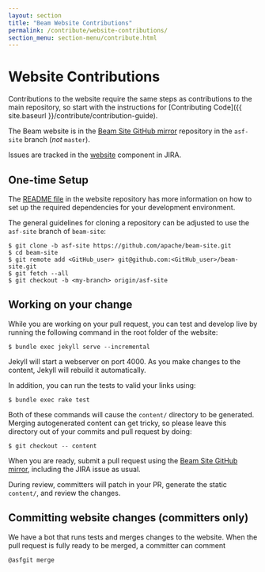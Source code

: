 ```yaml
---
layout: section
title: "Beam Website Contributions"
permalink: /contribute/website-contributions/
section_menu: section-menu/contribute.html
---
```


# Website Contributions

Contributions to the website require the same steps as contributions to the
main repository, so start with the instructions for [Contributing
Code]({{ site.baseurl }}/contribute/contribution-guide).

The Beam website is in the [Beam Site GitHub
mirror](https://github.com/apache/beam-site) repository in the `asf-site`
branch (_not_ `master`).

Issues are tracked in the
[website](https://issues.apache.org/jira/browse/BEAM/component/12328906)
component in JIRA.

## One-time Setup

The [README file](https://github.com/apache/beam-site/blob/asf-site/README.md)
in the website repository has more information on how to set up the required
dependencies for your development environment.

The general guidelines for cloning a repository can be adjusted to use the
`asf-site` branch of `beam-site`:

	$ git clone -b asf-site https://github.com/apache/beam-site.git
	$ cd beam-site
	$ git remote add <GitHub_user> git@github.com:<GitHub_user>/beam-site.git
	$ git fetch --all
	$ git checkout -b <my-branch> origin/asf-site

## Working on your change

While you are working on your pull request, you can test and develop live by
running the following command in the root folder of the website:

	$ bundle exec jekyll serve --incremental

Jekyll will start a webserver on port 4000. As you make changes to the content,
Jekyll will rebuild it automatically.

In addition, you can run the tests to valid your links using:

	$ bundle exec rake test

Both of these commands will cause the `content/` directory to be generated.
Merging autogenerated content can get tricky, so please leave this directory
out of your commits and pull request by doing:

	$ git checkout -- content

When you are ready, submit a pull request using the [Beam Site GitHub
mirror](https://github.com/apache/beam-site), including the JIRA issue as
usual.

During review, committers will patch in your PR, generate the static
`content/`, and review the changes.

## Committing website changes (committers only)

We have a bot that runs tests and merges changes to the website.
When the pull request is fully ready to be merged, a committer
can comment

    @asfgit merge

